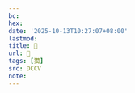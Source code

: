 ```yaml
---
bc:
hex:
date: '2025-10-13T10:27:07+08:00'
lastmod:
title: 􂿶
url: 􂿶
tags: [獦]
src: DCCV
note:
---
```

